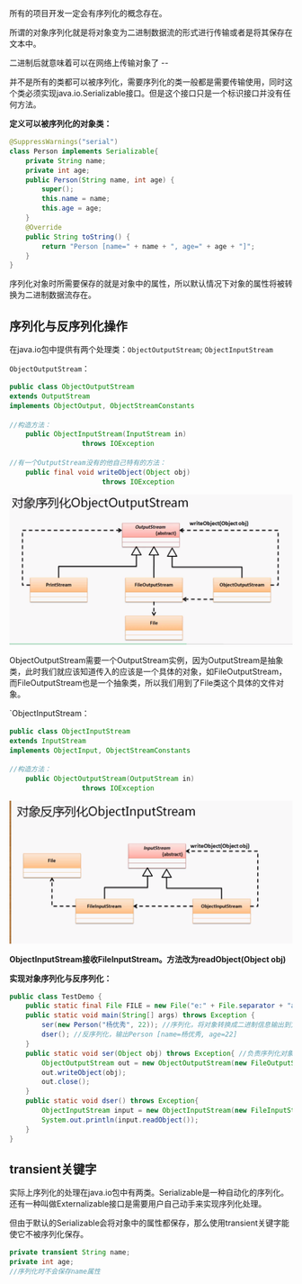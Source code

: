 所有的项目开发一定会有序列化的概念存在。

所谓的对象序列化就是将对象变为二进制数据流的形式进行传输或者是将其保存在文本中。

二进制后就意味着可以在网络上传输对象了 -- 

并不是所有的类都可以被序列化，需要序列化的类一般都是需要传输使用，同时这个类必须实现java.io.Serializable接口。但是这个接口只是一个标识接口并没有任何方法。

**定义可以被序列化的对象类：**

```java
@SuppressWarnings("serial")
class Person implements Serializable{
	private String name;
	private int age;
	public Person(String name, int age) {
		super();
		this.name = name;
		this.age = age;
	}
	@Override
	public String toString() {
		return "Person [name=" + name + ", age=" + age + "]";
	}
}
```

序列化对象时所需要保存的就是对象中的属性，所以默认情况下对象的属性将被转换为二进制数据流存在。

## 序列化与反序列化操作

在java.io包中提供有两个处理类：`ObjectOutputStream`; `ObjectInputStream`

`ObjectOutputStream`：

```java
public class ObjectOutputStream
extends OutputStream
implements ObjectOutput, ObjectStreamConstants
   
//构造方法：
    public ObjectInputStream(InputStream in)
                  throws IOException
    
//有一个OutputStream没有的他自己特有的方法：
    public final void writeObject(Object obj)
                       throws IOException
```

![image-20200305104504870](图片/image-20200305104504870.png)

ObjectOutputStream需要一个OutputStream实例，因为OutputStream是抽象类，此时我们就应该知道传入的应该是一个具体的对象，如FileOutputStream，而FileOutputStream也是一个抽象类，所以我们用到了File类这个具体的文件对象。

`ObjectInputStream：

```java
public class ObjectInputStream
extends InputStream
implements ObjectInput, ObjectStreamConstants
    
//构造方法：
    public ObjectOutputStream(OutputStream in)
                  throws IOException
```

![image-20200305105204876](图片/image-20200305105204876.png)

**ObjectInputStream接收FileInputStream。方法改为readObject(Object obj)**

**实现对象序列化与反序列化：**

```java
public class TestDemo {
	public static final File FILE = new File("e:" + File.separator + "a.txt");
	public static void main(String[] args) throws Exception {
		ser(new Person("杨优秀", 22)); //序列化，将对象转换成二进制信息输出到文件中
		dser(); //反序列化，输出Person [name=杨优秀, age=22]
	}
	public static void ser(Object obj) throws Exception{ //负责序列化对象
		ObjectOutputStream out = new ObjectOutputStream(new FileOutputStream(FILE));
		out.writeObject(obj);
		out.close();
	}
	public static void dser() throws Exception{
		ObjectInputStream input = new ObjectInputStream(new FileInputStream(FILE));
		System.out.println(input.readObject());
	}
}
```

## transient关键字

实际上序列化的处理在java.io包中有两类。Serializable是一种自动化的序列化。还有一种叫做Externalizable接口是需要用户自己动手来实现序列化处理。

但由于默认的Serializable会将对象中的属性都保存，那么使用transient关键字能使它不被序列化保存。

```java
private transient String name;
private int age;
//序列化时不会保存name属性
```

